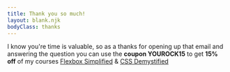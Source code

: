 ```yaml
---
title: Thank you so much!
layout: blank.njk
bodyClass: thanks
---
```


I know you're time is valuable, so as a thanks for opening up that email and answering the question you can use the **coupon YOUROCK15** to get **15% off** of my courses [Flexbox Simplified](https://flexboxsimplified.com/?utm_campaign=post-survey-promo&utm_source=newsletter-survey) & [CSS Demystified](https://cssdemystified.com/?utm_campaign=post-survey-promo&utm_source=newsletter-survey)